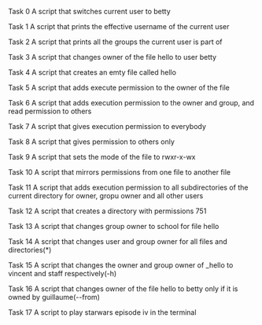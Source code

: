 Task 0
A script that switches current user to betty

Task 1
A script that prints the effective username of the current user

Task 2
A script that prints all the groups the current user is part of

Task 3
A script that changes owner of the file hello to user betty

Task 4
A script that creates an emty file called hello

Task 5
A script that adds execute permission to the owner of the file

Task 6
A script that adds execution permission to the owner and group, and read permission to others

Task 7
A script that gives execution permission to everybody

Task 8
A script that gives permission to others only

Task 9
A script that sets the mode of the file to rwxr-x-wx

Task 10
A script that mirrors permissions from one file to another file

Task 11
A script that adds execution permission to all subdirectories of the current directory for owner, gropu owner and all other users

Task 12
A script that creates a directory with permissions 751

Task 13
A script that changes group owner to school for file hello

Task 14
A script that changes user and group owner for all files and directories(*)

Task 15
A script that changes the owner and group owner of _hello to vincent and staff respectively(-h)

Task 16
A script that changes owner of the file hello to betty only if it is owned by guillaume(--from)

Task 17
A script to play starwars episode iv in the terminal

